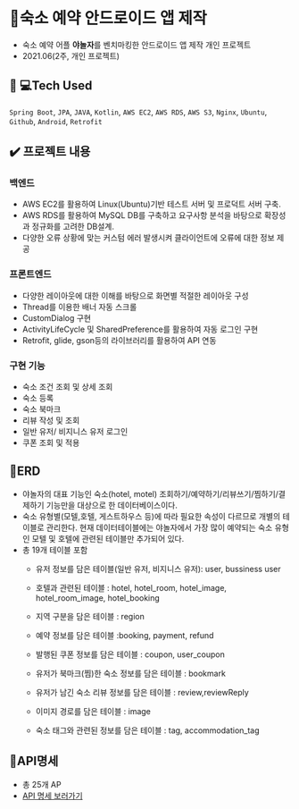 # 📱숙소 예약 안드로이드 앱 제작 
- 숙소 예약 어플 **야놀자**를 벤치마킹한 안드로이드 앱 제작 개인 프로젝트
- 2021.06(2주, 개인 프로젝트)
## 👩‍ 💻Tech Used
```Spring Boot```, ```JPA```, ```JAVA```, ```Kotlin```, ```AWS EC2```, ```AWS RDS```, ```AWS S3```, ```Nginx```, ```Ubuntu```, ```Github```, ```Android```, ```Retrofit```
## ✔️ 프로젝트 내용
### 백엔드
+ AWS EC2를 활용하여 Linux(Ubuntu)기반 테스트 서버 및 프로덕트 서버 구축.
+ AWS RDS를 활용하여 MySQL DB를 구축하고 요구사항 분석을 바탕으로 확장성과 정규화를 고려한 DB설계.
+ 다양한 오류 상황에 맞는 커스텀 에러 발생시켜 클라이언트에 오류에 대한 정보 제공
### 프론트엔드
+ 다양한 레이아웃에 대한 이해를 바탕으로 화면별 적절한 레이아웃 구성
+ Thread를 이용한 배너 자동 스크롤
+ CustomDialog 구현
+ ActivityLifeCycle 및 SharedPreference를 활용하여 자동 로그인 구현
+ Retrofit, glide, gson등의 라이브러리를 활용하여 API 연동
### 구현 기능
+ 숙소 조건 조회 및 상세 조회
+ 숙소 등록
+ 숙소 북마크
+ 리뷰 작성 및 조회
+ 일반 유저/ 비지니스 유저 로그인
+ 쿠폰 조회 및 적용

## 💫ERD
+  야놀자의 대표 기능인 숙소(hotel, motel) 조회하기/예약하기/리뷰쓰기/찜하기/결제하기 기능만을 대상으로 한 데이터베이스이다.
+ 숙소 유형별(모텔,호텔, 게스트하우스 등)에 따라 필요한 속성이 다르므로 개별의 테이블로 관리한다. 현재 데이터테이블에는 야놀자에서 가장 많이 예약되는 숙소 유형인 모텔 및 호텔에 관련된 테이블만 추가되어 있다.
+ 총 19개 테이블 포함
    + 유저 정보를 담은 테이블(일반 유저, 비지니스 유저): user, bussiness user
    + 호텔과 관련된 테이블                       : hotel, hotel_room, hotel_image, hotel_room_image, hotel_booking

    + 지역 구분을 담은 테이블                     : region
    + 예약 정보를 담은 테이블                     :booking, payment, refund
    + 발행된 쿠폰 정보를 담은 테이블                : coupon, user_coupon
    + 유저가 북마크(찜)한 숙소 정보를 담은 테이블      : bookmark
    + 유저가 남긴 숙소 리뷰 정보를 담은 테이블        : review,reviewReply  
    + 이미지 경로를 담은 테이블                    : image
    + 숙소 태그와 관련된 정보를 담은 테이블           : tag, accommodation_tag

## 💫API명세
+ 총 25개 AP
+ [API 명세 보러가기](https://docs.google.com/spreadsheets/d/1w7Z3xspfSeve4rfXSonxgaKw6YGtaYOJqTY23W1Ge-M/edit#gid=686050006)
